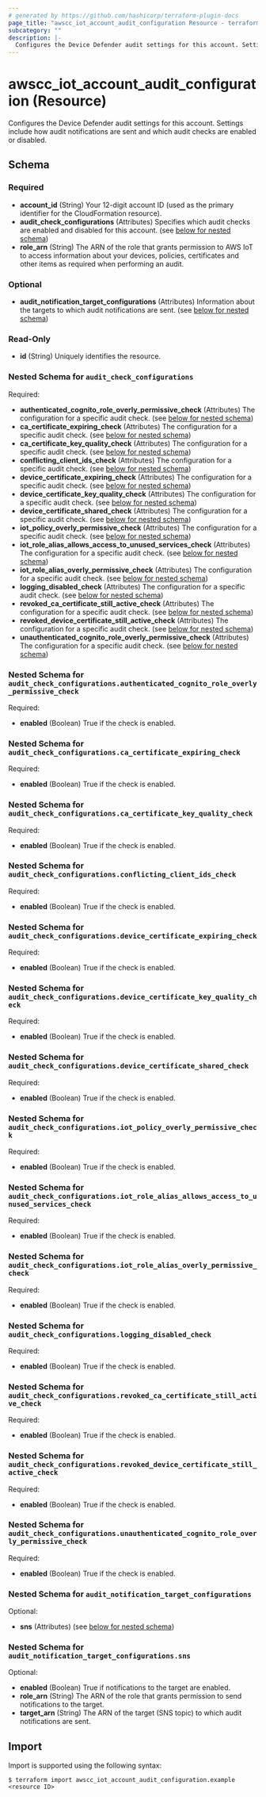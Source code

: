 ```yaml
---
# generated by https://github.com/hashicorp/terraform-plugin-docs
page_title: "awscc_iot_account_audit_configuration Resource - terraform-provider-awscc"
subcategory: ""
description: |-
  Configures the Device Defender audit settings for this account. Settings include how audit notifications are sent and which audit checks are enabled or disabled.
---
```


# awscc_iot_account_audit_configuration (Resource)

Configures the Device Defender audit settings for this account. Settings include how audit notifications are sent and which audit checks are enabled or disabled.



<!-- schema generated by tfplugindocs -->
## Schema

### Required

- **account_id** (String) Your 12-digit account ID (used as the primary identifier for the CloudFormation resource).
- **audit_check_configurations** (Attributes) Specifies which audit checks are enabled and disabled for this account. (see [below for nested schema](#nestedatt--audit_check_configurations))
- **role_arn** (String) The ARN of the role that grants permission to AWS IoT to access information about your devices, policies, certificates and other items as required when performing an audit.

### Optional

- **audit_notification_target_configurations** (Attributes) Information about the targets to which audit notifications are sent. (see [below for nested schema](#nestedatt--audit_notification_target_configurations))

### Read-Only

- **id** (String) Uniquely identifies the resource.

<a id="nestedatt--audit_check_configurations"></a>
### Nested Schema for `audit_check_configurations`

Required:

- **authenticated_cognito_role_overly_permissive_check** (Attributes) The configuration for a specific audit check. (see [below for nested schema](#nestedatt--audit_check_configurations--authenticated_cognito_role_overly_permissive_check))
- **ca_certificate_expiring_check** (Attributes) The configuration for a specific audit check. (see [below for nested schema](#nestedatt--audit_check_configurations--ca_certificate_expiring_check))
- **ca_certificate_key_quality_check** (Attributes) The configuration for a specific audit check. (see [below for nested schema](#nestedatt--audit_check_configurations--ca_certificate_key_quality_check))
- **conflicting_client_ids_check** (Attributes) The configuration for a specific audit check. (see [below for nested schema](#nestedatt--audit_check_configurations--conflicting_client_ids_check))
- **device_certificate_expiring_check** (Attributes) The configuration for a specific audit check. (see [below for nested schema](#nestedatt--audit_check_configurations--device_certificate_expiring_check))
- **device_certificate_key_quality_check** (Attributes) The configuration for a specific audit check. (see [below for nested schema](#nestedatt--audit_check_configurations--device_certificate_key_quality_check))
- **device_certificate_shared_check** (Attributes) The configuration for a specific audit check. (see [below for nested schema](#nestedatt--audit_check_configurations--device_certificate_shared_check))
- **iot_policy_overly_permissive_check** (Attributes) The configuration for a specific audit check. (see [below for nested schema](#nestedatt--audit_check_configurations--iot_policy_overly_permissive_check))
- **iot_role_alias_allows_access_to_unused_services_check** (Attributes) The configuration for a specific audit check. (see [below for nested schema](#nestedatt--audit_check_configurations--iot_role_alias_allows_access_to_unused_services_check))
- **iot_role_alias_overly_permissive_check** (Attributes) The configuration for a specific audit check. (see [below for nested schema](#nestedatt--audit_check_configurations--iot_role_alias_overly_permissive_check))
- **logging_disabled_check** (Attributes) The configuration for a specific audit check. (see [below for nested schema](#nestedatt--audit_check_configurations--logging_disabled_check))
- **revoked_ca_certificate_still_active_check** (Attributes) The configuration for a specific audit check. (see [below for nested schema](#nestedatt--audit_check_configurations--revoked_ca_certificate_still_active_check))
- **revoked_device_certificate_still_active_check** (Attributes) The configuration for a specific audit check. (see [below for nested schema](#nestedatt--audit_check_configurations--revoked_device_certificate_still_active_check))
- **unauthenticated_cognito_role_overly_permissive_check** (Attributes) The configuration for a specific audit check. (see [below for nested schema](#nestedatt--audit_check_configurations--unauthenticated_cognito_role_overly_permissive_check))

<a id="nestedatt--audit_check_configurations--authenticated_cognito_role_overly_permissive_check"></a>
### Nested Schema for `audit_check_configurations.authenticated_cognito_role_overly_permissive_check`

Required:

- **enabled** (Boolean) True if the check is enabled.


<a id="nestedatt--audit_check_configurations--ca_certificate_expiring_check"></a>
### Nested Schema for `audit_check_configurations.ca_certificate_expiring_check`

Required:

- **enabled** (Boolean) True if the check is enabled.


<a id="nestedatt--audit_check_configurations--ca_certificate_key_quality_check"></a>
### Nested Schema for `audit_check_configurations.ca_certificate_key_quality_check`

Required:

- **enabled** (Boolean) True if the check is enabled.


<a id="nestedatt--audit_check_configurations--conflicting_client_ids_check"></a>
### Nested Schema for `audit_check_configurations.conflicting_client_ids_check`

Required:

- **enabled** (Boolean) True if the check is enabled.


<a id="nestedatt--audit_check_configurations--device_certificate_expiring_check"></a>
### Nested Schema for `audit_check_configurations.device_certificate_expiring_check`

Required:

- **enabled** (Boolean) True if the check is enabled.


<a id="nestedatt--audit_check_configurations--device_certificate_key_quality_check"></a>
### Nested Schema for `audit_check_configurations.device_certificate_key_quality_check`

Required:

- **enabled** (Boolean) True if the check is enabled.


<a id="nestedatt--audit_check_configurations--device_certificate_shared_check"></a>
### Nested Schema for `audit_check_configurations.device_certificate_shared_check`

Required:

- **enabled** (Boolean) True if the check is enabled.


<a id="nestedatt--audit_check_configurations--iot_policy_overly_permissive_check"></a>
### Nested Schema for `audit_check_configurations.iot_policy_overly_permissive_check`

Required:

- **enabled** (Boolean) True if the check is enabled.


<a id="nestedatt--audit_check_configurations--iot_role_alias_allows_access_to_unused_services_check"></a>
### Nested Schema for `audit_check_configurations.iot_role_alias_allows_access_to_unused_services_check`

Required:

- **enabled** (Boolean) True if the check is enabled.


<a id="nestedatt--audit_check_configurations--iot_role_alias_overly_permissive_check"></a>
### Nested Schema for `audit_check_configurations.iot_role_alias_overly_permissive_check`

Required:

- **enabled** (Boolean) True if the check is enabled.


<a id="nestedatt--audit_check_configurations--logging_disabled_check"></a>
### Nested Schema for `audit_check_configurations.logging_disabled_check`

Required:

- **enabled** (Boolean) True if the check is enabled.


<a id="nestedatt--audit_check_configurations--revoked_ca_certificate_still_active_check"></a>
### Nested Schema for `audit_check_configurations.revoked_ca_certificate_still_active_check`

Required:

- **enabled** (Boolean) True if the check is enabled.


<a id="nestedatt--audit_check_configurations--revoked_device_certificate_still_active_check"></a>
### Nested Schema for `audit_check_configurations.revoked_device_certificate_still_active_check`

Required:

- **enabled** (Boolean) True if the check is enabled.


<a id="nestedatt--audit_check_configurations--unauthenticated_cognito_role_overly_permissive_check"></a>
### Nested Schema for `audit_check_configurations.unauthenticated_cognito_role_overly_permissive_check`

Required:

- **enabled** (Boolean) True if the check is enabled.



<a id="nestedatt--audit_notification_target_configurations"></a>
### Nested Schema for `audit_notification_target_configurations`

Optional:

- **sns** (Attributes) (see [below for nested schema](#nestedatt--audit_notification_target_configurations--sns))

<a id="nestedatt--audit_notification_target_configurations--sns"></a>
### Nested Schema for `audit_notification_target_configurations.sns`

Optional:

- **enabled** (Boolean) True if notifications to the target are enabled.
- **role_arn** (String) The ARN of the role that grants permission to send notifications to the target.
- **target_arn** (String) The ARN of the target (SNS topic) to which audit notifications are sent.

## Import

Import is supported using the following syntax:

```shell
$ terraform import awscc_iot_account_audit_configuration.example <resource ID>
```
